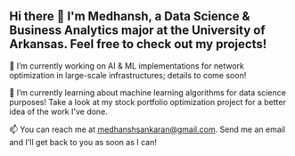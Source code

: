 ## Hi there 👋 I'm Medhansh, a Data Science & Business Analytics major at the University of Arkansas. Feel free to check out my projects!

🔭 I’m currently working on AI & ML implementations for network optimization in large-scale infrastructures; details to come soon!


🌱 I’m currently learning about machine learning algorithms for data science purposes! Take a look at my stock portfolio optimization project for a better idea of the work I've done.

📫 You can reach me at medhanshsankaran@gmail.com. Send me an email and I'll get back to you as soon as I can!

<!--
**medhanshsankaran/medhanshsankaran** is a ✨ _special_ ✨ repository because its `README.md` (this file) appears on your GitHub profile.

Here are some ideas to get you started:


- 
- 👯 I’m looking to collaborate on ...
- 🤔 I’m looking for help with ...
- 💬 Ask me about ...
- 
- 😄 Pronouns: ...
- ⚡ Fun fact: ...
-->
